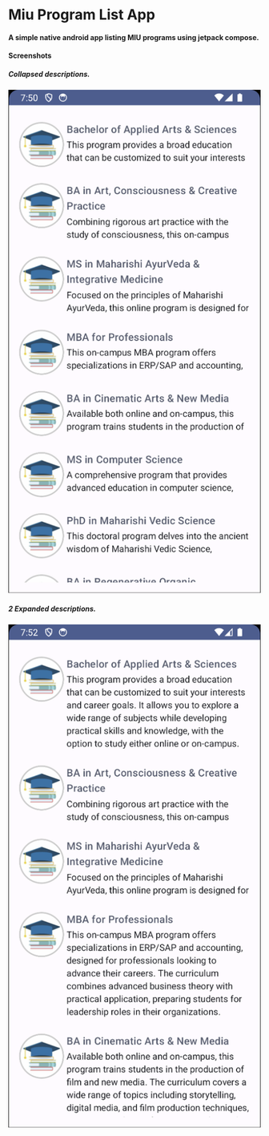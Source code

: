 # Miu Program List App
#### A simple native android app listing MIU programs using jetpack compose.

#### Screenshots
##### Collapsed descriptions.
![Collapsed](screenshots/collapsed.png)

##### 2 Expanded descriptions.
![Expanded](screenshots/expanded.png)